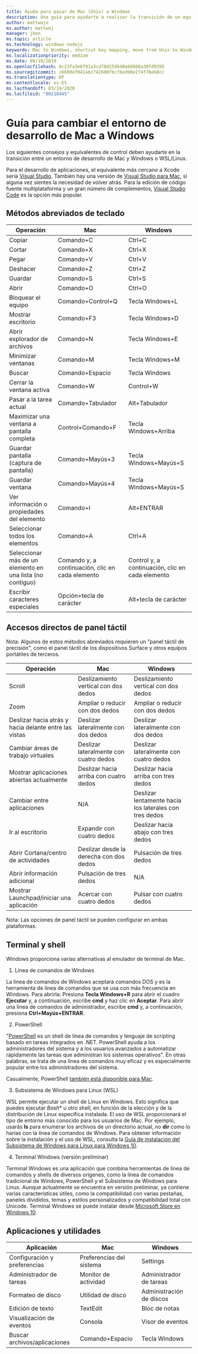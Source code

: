 ```yaml
---
title: Ayuda para pasar de Mac (Unix) a Windows
description: Una guía para ayudarte a realizar la transición de un equipo Mac (Unix) a un entorno de desarrollo de Windows, incluida la asignación de teclas de método abreviado y una breve descripción de los conceptos que difieren entre Mac y Windows.
author: mattwojo
ms.author: mattwoj
manager: jken
ms.topic: article
ms.technology: windows-nodejs
keywords: Mac to Windows, shortcut key mapping, move from Unix to Windows, transition from Mac to Windows, help moving from MacBook to Surface, how to use Windows for a Macintosh user, switching from Macintosh to Windows, help changing dev environments, Mac OS X to Windows, help moving from Mac to PC
ms.localizationpriority: medium
ms.date: 09/19/2019
ms.openlocfilehash: 8c23fa3e6791a3cd78d259b40e68606a30fd9395
ms.sourcegitcommit: c660def841abc742600fbcf6ed98e1f4f7beb8cc
ms.translationtype: HT
ms.contentlocale: es-ES
ms.lasthandoff: 03/24/2020
ms.locfileid: "80218445"
---
```

# <a name="guide-for-changing-your-dev-environment-from-mac-to-windows"></a>Guía para cambiar el entorno de desarrollo de Mac a Windows

Los siguientes consejos y equivalentes de control deben ayudarte en la transición entre un entorno de desarrollo de Mac y Windows o WSL/Linux.

Para el desarrollo de aplicaciones, el equivalente más cercano a Xcode sería [Visual Studio](https://visualstudio.microsoft.com). También hay una versión de [Visual Studio para Mac](https://visualstudio.microsoft.com/vs/mac/), si alguna vez sientes la necesidad de volver atrás. Para la edición de código fuente multiplataforma y un gran número de complementos, [Visual Studio Code](https://code.visualstudio.com/?wt.mc_id=DX_841432) es la opción más popular.

## <a name="keyboard-shortcuts"></a>Métodos abreviados de teclado

| **Operación** | **Mac** | **Windows** |
|---------------|--------------------|---------------------|
| Copiar | Comando+C | Ctrl+C |
| Cortar | Comando+X | Ctrl+X |
| Pegar | Comando+V | Ctrl+V |
| Deshacer | Comando+Z | Ctrl+Z |
| Guardar | Comando+S | Ctrl+S |
| Abrir | Comando+O | Ctrl+O |
| Bloquear el equipo | Comando+Control+Q | Tecla Windows+L |
| Mostrar escritorio | Comando+F3 | Tecla Windows+D |
| Abrir explorador de archivos | Comando+N | Tecla Windows+E |
| Minimizar ventanas | Comando+M | Tecla Windows+M |
| Buscar | Comando+Espacio | Tecla Windows |
| Cerrar la ventana activa | Comando+W | Control+W |
| Pasar a la tarea actual | Comando+Tabulador | Alt+Tabulador |
| Maximizar una ventana a pantalla completa | Control+Comando+F | Tecla Windows+Arriba |
| Guardar pantalla (captura de pantalla) | Comando+Mayús+3 | Tecla Windows+Mayús+S |
| Guardar ventana | Comando+Mayús+4 | Tecla Windows+Mayús+S |
| Ver información o propiedades del elemento | Comando+I | Alt+ENTRAR |
 | Seleccionar todos los elementos | Comando+A | Ctrl+A |
| Seleccionar más de un elemento en una lista (no contiguo) | Comando y, a continuación, clic en cada elemento | Control y, a continuación, clic en cada elemento |
| Escribir caracteres especiales | Opción+tecla de carácter | Alt+tecla de carácter|

## <a name="trackpad-shortcuts"></a>Accesos directos de panel táctil

Nota: Algunos de estos métodos abreviados requieren un "panel táctil de precisión", como el panel táctil de los dispositivos Surface y otros equipos portátiles de terceros.

 **Operación** | **Mac** | **Windows** |
|---------------|--------------------|---------------------|
| Scroll | Deslizamiento vertical con dos dedos | Deslizamiento vertical con dos dedos |
| Zoom | Ampliar o reducir con dos dedos | Ampliar o reducir con dos dedos |
| Deslizar hacia atrás y hacia delante entre las vistas | Deslizar lateralmente con dos dedos | Deslizar lateralmente con dos dedos |
| Cambiar áreas de trabajo virtuales | Deslizar lateralmente con cuatro dedos | Deslizar lateralmente con cuatro dedos |
| Mostrar aplicaciones abiertas actualmente | Deslizar hacia arriba con cuatro dedos | Deslizar hacia arriba con tres dedos |
| Cambiar entre aplicaciones | N/A | Deslizar lentamente hacia los laterales con tres dedos |
| Ir al escritorio | Expandir con cuatro dedos | Deslizar hacia abajo con tres dedos |
| Abrir Cortana/centro de actividades | Deslizar desde la derecha con dos dedos | Pulsación de tres dedos |
| Abrir información adicional | Pulsación de tres dedos | N/A |
|Mostrar Launchpad/iniciar una aplicación | Acercar con cuatro dedos | Pulsar con cuatro dedos |

Nota: Las opciones de panel táctil se pueden configurar en ambas plataformas.

## <a name="terminal-and-shell"></a>Terminal y shell

Windows proporciona varias alternativas al emulador de terminal de Mac.

1. Línea de comandos de Windows

La línea de comandos de Windows aceptará comandos DOS y es la herramienta de línea de comandos que se usa con más frecuencia en Windows. Para abrirla: Presiona **Tecla Windows+R** para abrir el cuadro **Ejecutar** y, a continuación, escribe **cmd** y haz clic en **Aceptar**. Para abrir una línea de comandos de administrador, escribe **cmd** y, a continuación, presiona **Ctrl+Mayús+ENTRAR**.

2. PowerShell

"[PowerShell](https://docs.microsoft.com/powershell/scripting/overview?view=powershell-6) es un shell de línea de comandos y lenguaje de scripting basado en tareas integrados en .NET. PowerShell ayuda a los administradores del sistema y a los usuarios avanzados a automatizar rápidamente las tareas que administran los sistemas operativos". En otras palabras, se trata de una línea de comandos muy eficaz y es especialmente popular entre los administradores del sistema.

Casualmente, PowerShell [también está disponible para Mac](https://docs.microsoft.com/powershell/scripting/install/installing-powershell-core-on-macos?view=powershell-6).

3. Subsistema de Windows para Linux (WSL)

WSL permite ejecutar un shell de Linux en Windows. Esto significa que puedes ejecutar *Bash** u otro shell, en función de la elección y de la distribución de Linux específica instalada. El uso de WSL proporcionará el tipo de entorno más conocido para los usuarios de Mac. Por ejemplo, usarás **ls** para enumerar los archivos de un directorio actual, no **dir** como lo harías con la línea de comandos de Windows. Para obtener información sobre la instalación y el uso de WSL, consulta la [Guía de instalación del Subsistema de Windows para Linux para Windows 10](https://docs.microsoft.com/windows/wsl/install-win10).

4. Terminal Windows (versión preliminar)

Terminal Windows es una aplicación que combina herramientas de línea de comandos y shells de diversos orígenes, como la línea de comandos tradicional de Windows, PowerShell y el Subsistema de Windows para Linux. Aunque actualmente se encuentra en versión preliminar, ya contiene varias características útiles, como la compatibilidad con varias pestañas, paneles divididos, temas y estilos personalizados y compatibilidad total con Unicode. Terminal Windows se puede instalar desde [Microsoft Store en Windows 10](https://www.microsoft.com/en-us/p/windows-terminal-preview/9n0dx20hk701?activetab=pivot:overviewtab).

## <a name="apps-and-utilities"></a>Aplicaciones y utilidades

 **Aplicación** | **Mac** | **Windows** |
|---------------|--------------------|---------------------|
| Configuración y preferencias | Preferencias del sistema | Settings |
| Administrador de tareas | Monitor de actividad | Administrador de tareas |
| Formateo de disco | Utilidad de disco | Administración de discos |
| Edición de texto | TextEdit | Bloc de notas |
| Visualización de eventos | Consola | Visor de eventos |
| Buscar archivos/aplicaciones | Comando+Espacio | Tecla Windows |
